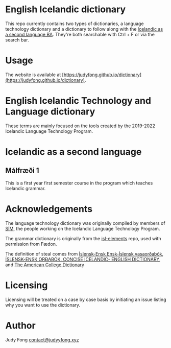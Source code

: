# English Icelandic dictionary
This repo currently contains two types of dictionaries, a language technology
dictionary and a dictionary to follow along with the [Icelandic as a second
language BA](https://english.hi.is/icelandic_as_a_second_language_ba). They're
both searchable with Ctrl + F or via the search bar.

# Usage
The website is available at
[https://judyfong.github.io/dictionary](https://judyfong.github.io/dictionary).

# English Icelandic Technology and Language dictionary
These terms are mainly focused on the tools created by the 2019-2022 Icelandic
Language Technology Program.

# Icelandic as a second language
## Málfræði 1
This is a first year first semester course in the program which teaches
Icelandic grammar.

# Acknowledgements
The language technology dictionary was originally compiled by members of
[SÍM](https://www.facebook.com/simmaltaekni), the people working on the
Icelandic Language Technology Program.

The grammar dictionary is originally from the
[isl-elements](https://github.com/phaedon/isl-elements) repo, used with
permission from Fædon.

The definition of steal comes from [Íslensk-Ensk Ensk-Íslensk vasaorðabók](https://www.forlagid.is/vara/islensk-enskensk-islensk-vasaor%C3%B0abok/), [ÍSLENSK-ENSK ORÐABÓK. CONCISE ICELANDIC- ENGLISH DICTIONARY](https://www.boksala.is/en/product/islensk-ensk-ordabok-concise-icelandic/), and [The American College Dictionary](https://www.amazon.com/American-College-Dictionary-Stein-Barnhart/dp/B000U0SKDE)

# Licensing
Licensing will be treated on a case by case basis by initiating an issue
listing why you want to use the dictionary.

# Author
Judy Fong <contact@judyyfong.xyz>
